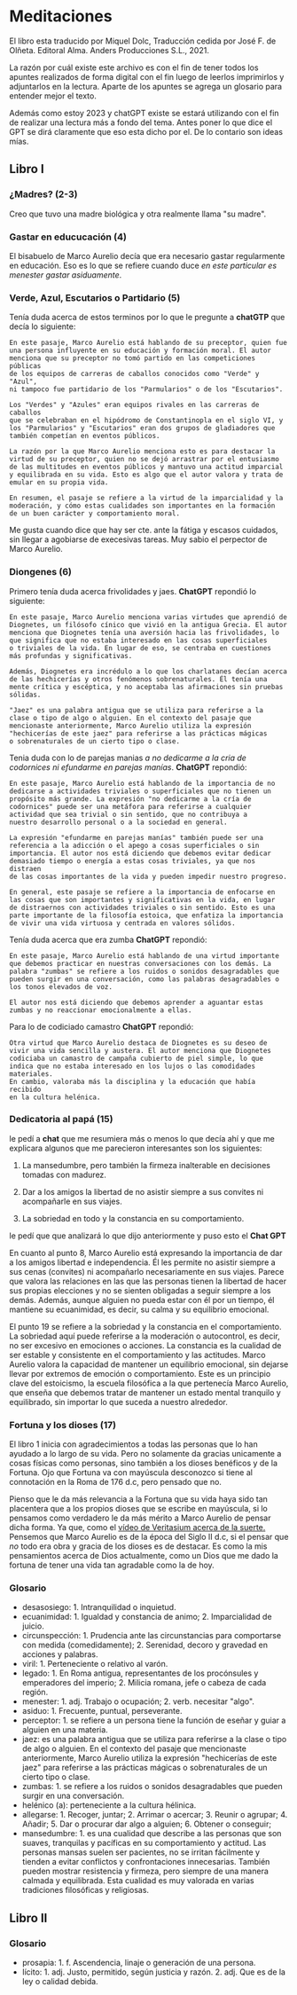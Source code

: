 # Meditaciones

El libro esta traducido por Miquel Dolc, Traducción cedida por José F. de
Olñeta. Editoral Alma. Anders Producciones S.L., 2021.

La razón por cuál existe este archivo es con el fin de tener todos los apuntes
realizados de forma digital con el fin luego de leerlos imprimirlos y
adjuntarlos en la lectura. Aparte de los apuntes se agrega un glosario para
entender mejor el texto.

Además como estoy 2023 y chatGPT existe se estará utilizando con el fin
de realizar una lectura más a fondo del tema. Antes poner lo que dice
el GPT se dirá claramente que eso esta dicho por el. De lo contario son
ideas mías.

## Libro I

### ¿Madres? (2-3)

Creo que tuvo una madre biológica y otra realmente llama "su madre".

### Gastar en educucación (4)

El bisabuelo de Marco Aurelio decía que era necesario gastar regularmente
en educación. Eso es lo que se refiere cuando duce _en este particular es 
menester gastar asiduamente_.

### Verde, Azul, Escutarios o Partidario (5)

Tenía duda acerca de estos terminos por lo que le pregunte a **chatGTP** 
que decía lo siguiente:


```
En este pasaje, Marco Aurelio está hablando de su preceptor, quien fue 
una persona influyente en su educación y formación moral. El autor 
menciona que su preceptor no tomó partido en las competiciones públicas 
de los equipos de carreras de caballos conocidos como "Verde" y "Azul", 
ni tampoco fue partidario de los "Parmularios" o de los "Escutarios".

Los "Verdes" y "Azules" eran equipos rivales en las carreras de caballos 
que se celebraban en el hipódromo de Constantinopla en el siglo VI, y 
los "Parmularios" y "Escutarios" eran dos grupos de gladiadores que 
también competían en eventos públicos.

La razón por la que Marco Aurelio menciona esto es para destacar la 
virtud de su preceptor, quien no se dejó arrastrar por el entusiasmo 
de las multitudes en eventos públicos y mantuvo una actitud imparcial 
y equilibrada en su vida. Esto es algo que el autor valora y trata de 
emular en su propia vida.

En resumen, el pasaje se refiere a la virtud de la imparcialidad y la 
moderación, y cómo estas cualidades son importantes en la formación 
de un buen carácter y comportamiento moral.

```

Me gusta cuando dice que hay ser cte. ante la fátiga y escasos cuidados,
sin llegar a agobiarse de execesivas tareas. Muy sabio el perpector de
Marco Aurelio.

### Diongenes (6)

Primero tenía duda acerca frivolidades y jaes. **ChatGPT** repondió lo
siguiente:

```
En este pasaje, Marco Aurelio menciona varias virtudes que aprendió de
Diognetes, un filósofo cínico que vivió en la antigua Grecia. El autor
menciona que Diognetes tenía una aversión hacia las frivolidades, lo
que significa que no estaba interesado en las cosas superficiales
o triviales de la vida. En lugar de eso, se centraba en cuestiones
más profundas y significativas.

Además, Diognetes era incrédulo a lo que los charlatanes decían acerca
de las hechicerías y otros fenómenos sobrenaturales. Él tenía una 
mente crítica y escéptica, y no aceptaba las afirmaciones sin pruebas
sólidas.

"Jaez" es una palabra antigua que se utiliza para referirse a la
clase o tipo de algo o alguien. En el contexto del pasaje que
mencionaste anteriormente, Marco Aurelio utiliza la expresión
"hechicerías de este jaez" para referirse a las prácticas mágicas
o sobrenaturales de un cierto tipo o clase.
```

Tenia duda con lo de parejas manias _a no dedicarme a la cria de
codornices ni efundarme en parejas manías_. **ChatGPT** repondió:

```
En este pasaje, Marco Aurelio está hablando de la importancia de no
dedicarse a actividades triviales o superficiales que no tienen un
propósito más grande. La expresión "no dedicarme a la cría de
codornices" puede ser una metáfora para referirse a cualquier
actividad que sea trivial o sin sentido, que no contribuya a
nuestro desarrollo personal o a la sociedad en general.

La expresión "efundarme en parejas manías" también puede ser una
referencia a la adicción o el apego a cosas superficiales o sin
importancia. El autor nos está diciendo que debemos evitar dedicar
demasiado tiempo o energía a estas cosas triviales, ya que nos distraen
de las cosas importantes de la vida y pueden impedir nuestro progreso.

En general, este pasaje se refiere a la importancia de enfocarse en
las cosas que son importantes y significativas en la vida, en lugar
de distraernos con actividades triviales o sin sentido. Esto es una
parte importante de la filosofía estoica, que enfatiza la importancia
de vivir una vida virtuosa y centrada en valores sólidos.

```

Tenía duda acerca que era zumba **ChatGPT** repondió:

```
En este pasaje, Marco Aurelio está hablando de una virtud importante 
que debemos practicar en nuestras conversaciones con los demás. La 
palabra "zumbas" se refiere a los ruidos o sonidos desagradables que
pueden surgir en una conversación, como las palabras desagradables o
los tonos elevados de voz.

El autor nos está diciendo que debemos aprender a aguantar estas 
zumbas y no reaccionar emocionalmente a ellas.
```

Para lo de codiciado camastro  **ChatGPT** repondió:

```
Otra virtud que Marco Aurelio destaca de Diognetes es su deseo de 
vivir una vida sencilla y austera. El autor menciona que Diognetes
codiciaba un camastro de campaña cubierto de piel simple, lo que 
indica que no estaba interesado en los lujos o las comodidades materiales.
En cambio, valoraba más la disciplina y la educación que había recibido
en la cultura helénica.

```

### Dedicatoria al papá (15)

le pedí a **chat** que me resumiera más o menos lo que decía ahí y que me explicara algunos que me parecieron interesantes son los siguientes:


1. La mansedumbre, pero también la firmeza inalterable en decisiones tomadas con madurez.

8. Dar a los amigos la libertad de no asistir siempre a sus convites ni acompañarle en sus viajes.

19. La sobriedad en todo y la constancia en su comportamiento.



le pedí que que analizará lo que dijo anteriormente y puso esto el  **Chat GPT**


En cuanto al punto 8, Marco Aurelio está expresando la importancia de dar a los amigos libertad e independencia. Él les permite no asistir siempre a sus cenas (convites) ni acompañarlo necesariamente en sus viajes. Parece que valora las relaciones en las que las personas tienen la libertad de hacer sus propias elecciones y no se sienten obligadas a seguir siempre a los demás. Además, aunque alguien no pueda estar con él por un tiempo, él mantiene su ecuanimidad, es decir, su calma y su equilibrio emocional.

El punto 19 se refiere a la sobriedad y la constancia en el comportamiento. La sobriedad aquí puede referirse a la moderación o autocontrol, es decir, no ser excesivo en emociones o acciones. La constancia es la cualidad de ser estable y consistente en el comportamiento y las actitudes. Marco Aurelio valora la capacidad de mantener un equilibrio emocional, sin dejarse llevar por extremos de emoción o comportamiento. Este es un principio clave del estoicismo, la escuela filosófica a la que pertenecía Marco Aurelio, que enseña que debemos tratar de mantener un estado mental tranquilo y equilibrado, sin importar lo que suceda a nuestro alrededor.


### Fortuna y los dioses (17)

El libro 1 inicia con agradecimientos a todas las personas que lo han
ayudado a lo largo de su vida. Pero no solamente da gracias unicamente a cosas
físicas como personas, sino también a los dioses benéficos y de la Fortuna. Ojo
que Fortuna va con mayúscula desconozco si tiene al connotación en la Roma de
176 d.c, pero pensado que no.

Pienso que le da más relevancia a la Fortuna que su vida haya sido tan
placentera
que a los propios dioses que se escribe en mayúscula, si lo pensamos como
verdadero le da más mérito a Marco Aurelio de pensar dicha forma. Ya que,
como el
[vídeo de Veritasium acerca de la suerte.](https://www.youtube.com/watch?v=3LopI4YeC4I&vl=en)
Pensemos que Marco Aurelio es de la época del Siglo II d.c, si el pensar que
*no* todo era obra y gracia de los dioses es de destacar. Es como la mis
pensamientos acerca de Dios actualmente, como un Dios que me dado la fortuna
de tener una vida tan agradable como la de hoy.

### Glosario

- desasosiego: 1. Intranquilidad o inquietud.
- ecuanimidad: 1. Igualdad y constancia de animo; 2. Imparcialidad de juicio.
- circunspección: 1. Prudencia ante las circunstancias para comportarse con
medida (comedidamente); 2. Serenidad, decoro y gravedad en acciones y palabras.
- viril: 1. Perteneciente o relativo al varón.
- legado: 1. En Roma antigua, representantes de los procónsules y emperadores
del imperio; 2. Milicia romana, jefe o cabeza de cada región.
- menester: 1. adj. Trabajo o ocupación; 2. verb. necesitar "algo".
- asiduo: 1. Frecuente, puntual, perseverante.
- perceptor: 1. se refiere a un persona tiene la función de eseñar y guiar
a alguien en una materia.
- jaez: es una palabra antigua que se utiliza para referirse a la clase
o tipo de algo o alguien. En el contexto del pasaje que mencionaste
anteriormente, Marco Aurelio utiliza la expresión "hechicerías de 
este jaez" para referirse a las prácticas mágicas o sobrenaturales
de un cierto tipo o clase.
- zumbas: 1. se refiere a los ruidos o sonidos desagradables que
pueden surgir en una conversación.
- helénico (a): perteneciente a la cultura hélinica.
- allegarse: 1. Recoger, juntar; 2. Arrimar o acercar; 3. Reunir o
agrupar; 4. Añadir; 5. Dar o procurar dar algo a alguien; 6. Obtener o
conseguir;
- mansedumbre: 1. es una cualidad que describe a las personas que son suaves, tranquilas y pacíficas en su comportamiento y actitud. Las personas mansas suelen ser pacientes, no se irritan fácilmente y tienden a evitar conflictos y confrontaciones innecesarias. También pueden mostrar resistencia y firmeza, pero siempre de una manera calmada y equilibrada. Esta cualidad es muy valorada en varias tradiciones filosóficas y religiosas.

## Libro II

### Glosario

- prosapia: 1. f. Ascendencia, linaje o generación de una persona.
- lícito: 1. adj. Justo, permitido, según justicia y razón. 2. adj. Que
es de la ley o calidad debida.

